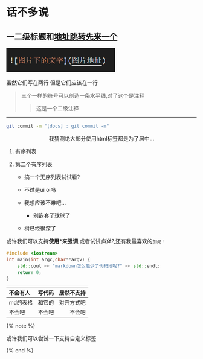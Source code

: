 # 话不多说

## 一二级标题和[地址跳转先来一个](https://github.com/)

![图片下的文字](https://raw.githubusercontent.com/learner-lu/picbed/master/20221206224758.png)

虽然它们写在两行
但是它们应该在一行

> 三个一样的符号可以创造一条水平线,对了这个是注释
>> 这是一个二级注释

---

```bash
git commit -m "[docs] : git commit -m"
```

<div align="center">我猜测绝大部分使用html标签都是为了居中...</div>

1. 有序列表
2. 第二个有序列表

   - 搞一个无序列表试试看?
   - 不过是ui oi吗
   - 我想应该不难吧...

     - 别嵌套了球球了
   - 树已经很深了

或许我们可以支持**使用\*来强调**,或者试试*斜体?*,还有我最喜欢的`加亮!`

```cpp  
#include <iostream>
int main(int argc,char**argv) {
    std::cout << "markdown怎么能少了代码段呢?" << std::endl;
    return 0;
}
```

| 不会有人 | 写代码 | 居然不支持 |
| :---         |     :---:      |          ---: |
| md的表格   | 和它的     | 对齐方式吧    |
| 不会吧     | 不会吧       | 不会吧      |

{% note %}

或许我们可以尝试一下支持自定义标签

{% end %}
